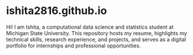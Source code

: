 # ishita2816.github.io
Hi! I am Ishita, a computational data science and statistics student at Michigan State University. This repository hosts my resume, highlights my technical skills, research experience, and projects, and serves as a digital portfolio for internships and professional opportunities.

